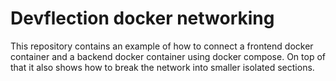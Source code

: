 # Devflection docker networking

This repository contains an example of how to connect a frontend docker container and a backend docker container using docker compose. 
On top of that it also shows how to break the network into smaller isolated sections.

